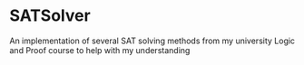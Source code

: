 # SATSolver
An implementation of several SAT solving methods from my university Logic and Proof course to help with my understanding
